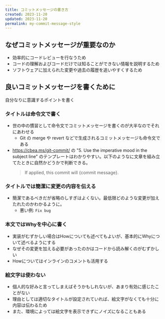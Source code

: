 ```yaml
---
title: コミットメッセージの書き方
created: 2023-11-20
updated: 2023-11-20
permalink: my-commit-message-style
---
```

## なぜコミットメッセージが重要なのか

- 効率的にコードレビューを行なうため
- コードの理解およびコードだけでは知ることができない情報を説明するため
- ソフトウェアに加えられた変更や過去の履歴を追いやすくするため
## 良いコミットメッセージを書くために

自分なりに意識するポイントを書く
### タイトルは命令文で書く

- 世の中の慣習として命令文でコミットメッセージを書くのが大半なのでそれにあわせる
	- Git の merge や revert などで生成されるコミットメッセージも命令文である
- https://cbea.ms/git-commit/ の "5. Use the imperative mood in the subject line" のテンプレートはわかりやすい。以下のようなに文章を組み立てたときに自然かどうかで判断できる。
   > If applied, this commit will {commit message}.  
### タイトルでは簡潔に変更の内容を伝える

- 簡潔であるべきだが省略のしすぎはよくない。最低限どのような変更が加えたれたのかわかるように。
	- 悪い例: `Fix bug`
### 本文ではWhyを中心に書く

- 実装がむずかしい場合はHowについても述べてもよいが、基本的にWhyについて述べるようにする
- なぜその変更を加える必要があったのかはコードから読み解くのがむずかしい
- Howについてはインラインのコメントも活用する
### 絵文字は使わない

- 個人的な好みと言ってしまえばそうかもしれないが、あまり有効に感じたことがない
- 理由としては適切なタイトルが設定されていれば、絵文字がなくても十分に内容は伝わるため
- また、環境によっては絵文字を表示できずにノイズになることもある
